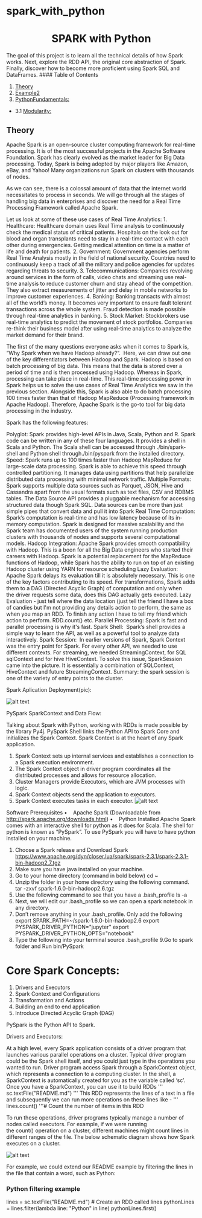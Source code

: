 # spark_with_python
<h1 align="center">
SPARK with Python
</h1>
The goal of this project is to learn all the technical details of how Spark works. Next, explore the RDD API, the original core abstraction of Spark. Finally, discover how to become more proficient using Spark SQL and DataFrames.
#### Table of Contents

1. [Theory](#Theory)
2. [Example2](#example2)
3. [PythonFundamentals:](#pythonfundamentals)
  * 3.1 [Modularity:](#modularity)
  
## Theory

Apache Spark is an open-source cluster computing framework for real-time processing. It is of the most successful projects in the Apache Software Foundation. Spark has clearly evolved as the market leader for Big Data processing. Today, Spark is being adopted by major players like Amazon, eBay, and Yahoo! Many organizations run Spark on clusters with thousands of nodes.

As we can see, there is a colossal amount of data that the internet world necessitates to process in seconds. We will go through all the stages of handling big data in enterprises and discover the need for a Real Time Processing Framework called Apache Spark.

Let us look at some of these use cases of Real Time Analytics:
	1. Healthcare: Healthcare domain uses Real Time analysis to continuously check the medical status of critical patients. Hospitals on the look out for blood and organ transplants need to stay in a real-time contact with each other during emergencies. Getting medical attention on time is a matter of life and death for patients.
	2. Government: Government agencies perform Real Time Analysis mostly in the field of national security. Countries need to continuously keep a track of all the military and police agencies for updates regarding threats to security.
	3. Telecommunications: Companies revolving around services in the form of calls, video chats and streaming use real-time analysis to reduce customer churn and stay ahead of the competition. They also extract measurements of jitter and delay in mobile networks to improve customer experiences.
	4. Banking: Banking transacts with almost all of the world’s money. It becomes very important to ensure fault tolerant transactions across the whole system. Fraud detection is made possible through real-time analytics in banking.
	5. Stock Market: Stockbrokers use real-time analytics to predict the movement of stock portfolios. Companies re-think their business model after using real-time analytics to analyze the market demand for their brand.

The first of the many questions everyone asks when it comes to Spark is, “Why Spark when we have Hadoop already?“. 
Here, we can draw out one of the key differentiators between Hadoop and Spark. Hadoop is based on batch processing of big data. This means that the data is stored over a period of time and is then processed using Hadoop. Whereas in Spark, processing can take place in real-time. This real-time processing power in Spark helps us to solve the use cases of Real Time Analytics we saw in the previous section. Alongside this, Spark is also able to do batch processing 100 times faster than that of Hadoop MapReduce (Processing framework in Apache Hadoop). Therefore, Apache Spark is the go-to tool for big data processing in the industry.

Spark has the following features:

Polyglot:
Spark provides high-level APIs in Java, Scala, Python and R. Spark code can be written in any of these four languages. It provides a shell in Scala and Python. The Scala shell can be accessed through ./bin/spark-shell and Python shell through./bin/pyspark from the installed directory.
Speed:
Spark runs up to 100 times faster than Hadoop MapReduce for large-scale data processing. Spark is able to achieve this speed through controlled partitioning. It manages data using partitions that help parallelize distributed data processing with minimal network traffic.
Multiple Formats:
Spark supports multiple data sources such as Parquet, JSON, Hive and Cassandra apart from the usual formats such as text files, CSV and RDBMS tables. The Data Source API provides a pluggable mechanism for accessing structured data though Spark SQL. Data sources can be more than just simple pipes that convert data and pull it into Spark
Real Time Computation:
Spark’s computation is real-time and has low latency because of its in-memory computation. Spark is designed for massive scalability and the Spark team has documented users of the system running production clusters with thousands of nodes and supports several computational models.
Hadoop Integration:
Apache Spark provides smooth compatibility with Hadoop. This is a boon for all the Big Data engineers who started their careers with Hadoop. Spark is a potential replacement for the MapReduce functions of Hadoop, while Spark has the ability to run on top of an existing Hadoop cluster using YARN for resource scheduling
Lazy Evaluation:
Apache Spark delays its evaluation till it is absolutely necessary. This is one of the key factors contributing to its speed. For transformations, Spark adds them to a DAG (Directed Acyclic Graph) of computation and only when the driver requests some data, does this DAG actually gets executed.
Lazy Evaluation -  just tell where the data location (just tell the friend I have a box of candies but I'm not providing any details action to perform, the same as when you map an RDD. To finish any action I have to tell my friend which action to perform. RDD.count() etc.
Parallel Processing: Spark is fast and parallel processing is why it's fast.
Spark Shell: 
Spark’s shell provides a simple way to learn the API, as well as a powerful tool to analyze data interactively.
Spark Session: 
In earlier versions of Spark, Spark Context was the entry point for Spark. For every other API, we needed to use different contexts. For streaming, we needed StreamingContext, for SQL sqlContext and for hive HiveContext. To solve this issue, SparkSession came into the picture. It is essentially a combination of SQLContext, HiveContext and future StreamingContext.
Summary: the spark session is one of the variety of entry points to the cluster.

Spark Aplication Deployment(pic):

![alt text](https://github.com/constantine77/spark_with_python/blob/master/src/screenshots/data-with-spark.jpg)

PySpark SparkContext and Data Flow:

Talking about Spark with Python, working with RDDs is made possible by the library Py4j. PySpark Shell links the Python API to Spark Core and initializes the Spark Context. Spark Context is at the heart of any Spark application.
1. Spark Context sets up internal services and establishes a connection to a Spark execution environment.
2. The Spark Context object in driver program coordinates all the distributed processes and allows for resource allocation.
3. Cluster Managers provide Executors, which are JVM processes with logic.
4. Spark Context objects send the application to executors.
5. Spark Context executes tasks in each executor.
![alt text](https://github.com/constantine77/spark_with_python/blob/master/src/screenshots/pyspark.png)


 
Software Prerequisites
•    Apache Spark (Downloadable from http://spark.apache.org/downloads.html)
•    Python Installed
Apache Spark comes with an interactive shell for python as it does for Scala. The shell for python is known as “PySpark”. To use PySpark you will have to have python installed on your machine.

1. Choose a Spark release and Download Spark https://www.apache.org/dyn/closer.lua/spark/spark-2.3.1/spark-2.3.1-bin-hadoop2.7.tgz
2. Make sure you have java installed on your machine.
3. Go to your home directory (command in bold below)
cd ~
4. Unzip the folder in your home directory using the following command.
tar -zxvf spark-1.6.0-bin-hadoop2.6.tgz
5. Use the following command to see that you have a .bash_profile
ls -a
6. Next, we will edit our .bash_profile so we can open a spark notebook in any directory.
7. Don’t remove anything in your .bash_profile. Only add the following
export SPARK_PATH=~/spark-1.6.0-bin-hadoop2.6 
export PYSPARK_DRIVER_PYTHON="jupyter" 
export PYSPARK_DRIVER_PYTHON_OPTS="notebook" 
8. Type the following into your terminal
source .bash_profile
9.Go to spark folder and Run bin/PySpark
# Core Spark Concepts:
1. Drivers and Executors
2. Spark Context and Configurations
3. Transformation and Actions
4. Building an end to end application
5. Introduce Directed Acyclic Graph (DAG)

PySpark is the Python API to Spark.
        
Drivers and Executors:
        
At a high level, every Spark application consists of a driver program that launches various parallel operations on a cluster. Typical driver program could be the Spark shell itself, and you could just type in the operations you wanted to run.
Driver program access Spark through a SparkContext object, which represents a connection to a computing cluster. In the shell, a SparkContext is automatically created for you as the variable called ‘sc’.
Once you have a SparkContext, you can use it to build RDDs
'''
sc.textFile("README.md")
'''
This RDD represents the lines of a text in a file and subsequently we can run more operations on these lines like -
'''
lines.count()
'''# Count the number of items in this RDD
        
To run these operations, driver programs typically manage a number of nodes called executors. For example, if we were running the count() operation on a cluster, different machines might count lines in different ranges of the file. The below schematic diagram shows how Spark executes on a cluster.

![alt text](https://github.com/constantine77/spark_with_python/blob/master/src/screenshots/executors.png)
        
        
For example, we could extend our README example by filtering the lines in the file that contain a word, such as Python:
### Python filtering example
lines = sc.textFile("README.md") # Create an RDD called lines
pythonLines = lines.filter(lambda line: "Python" in line)
pythonLines.first()






